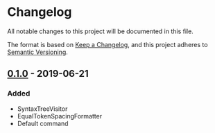 # Changelog
All notable changes to this project will be documented in this file.

The format is based on [Keep a Changelog](https://keepachangelog.com/en/1.0.0/),
and this project adheres to [Semantic Versioning](https://semver.org/spec/v2.0.0.html).

## [0.1.0] - 2019-06-21
### Added
- SyntaxTreeVisitor
- EqualTokenSpacingFormatter
- Default command

[0.1.0]: https://github.com/sweeterswift/Sweeter/releases/tag/0.1.0
